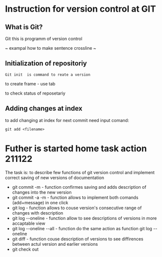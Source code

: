 # **Instruction for version control at GIT**
## What is Git?

Git this is programm of version control

~ exampal how to make sentence crossline ~

## Initialization of repositoriy
    Git init  is command to reate a version 

to create frame - use tab

to check status of reposetariy

## Adding changes at index 

to add changing at index for next commit need input comand:

    git add <filename>

# **Futher is started home task action 211122**

The task is: to describe few functions of git version control and implement correct saving of new versions of documentation 

* git commit -m - function confirmes saving and adds description of changes into the new version
* git commit -a -m - function allows to implement both comands (add+message) in one click
* git log  - function allows to couse version's consecutive range of changes with description
* git log --oneline - function allow to see descriptions of versions in more accaptable view
* git log --oneline --all - function do the same action as function git log --oneline 
* git diff - function couse description of versions to see diffirences between actul version and earlier versions 
* git check out 








